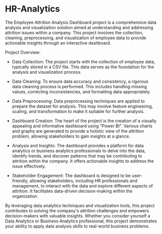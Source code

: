 # HR-Analytics

The Employee Attrition Analysis Dashboard project is a comprehensive data analysis and visualization solution aimed at understanding and addressing attrition issues within a company. This project involves the collection, cleaning, preprocessing, and visualization of employee data to provide actionable insights through an interactive dashboard. 

Project Overview:
- Data Collection: The project starts with the collection of employee data, typically stored in a CSV file. This data serves as the foundation for the analysis and visualization process.

- Data Cleaning: To ensure data accuracy and consistency, a rigorous data cleaning process is performed. This includes handling missing values, correcting inconsistencies, and formatting data appropriately.

- Data Preprocessing: Data preprocessing techniques are applied to prepare the dataset for analysis. This may involve feature engineering, scaling, and transformation to make it suitable for further analysis.

- Dashboard Creation: The heart of the project is the creation of a visually appealing and informative dashboard using "Power BI". Various charts and graphs are generated to provide a holistic view of the attrition problem, allowing stakeholders to gain insights at a glance.

- Analysis and Insights: The dashboard provides a platform for data analytics or business analytics professionals to delve into the data, identify trends, and discover patterns that may be contributing to attrition within the company. It offers actionable insights to address the issue effectively.

- Stakeholder Engagement: The dashboard is designed to be user-friendly, allowing stakeholders, including HR professionals and management, to interact with the data and explore different aspects of attrition. It facilitates data-driven decision-making within the organization.

By leveraging data analytics techniques and visualization tools, this project contributes to solving the company's attrition challenges and empowers decision-makers with valuable insights. Whether you consider yourself a Data Analytics or Business Analytics professional, this project demonstrates your ability to apply data analysis skills to real-world business problems.
